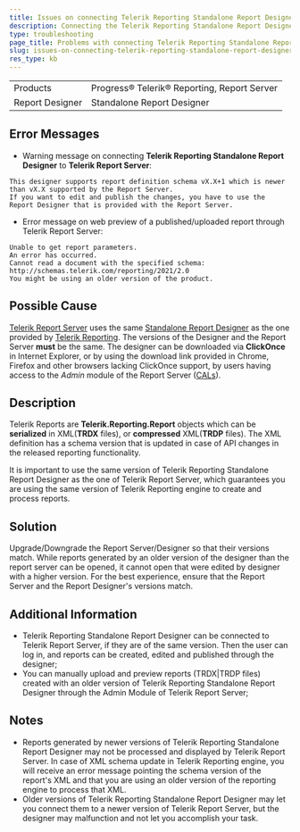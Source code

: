 ```yaml
---
title: Issues on connecting Telerik Reporting Standalone Report Designer to Telerik Report Server.
description: Connecting the Telerik Reporting Standalone Report Designer to Telerik Report Server leads to error or warning messages.
type: troubleshooting
page_title: Problems with connecting Telerik Reporting Standalone Report Designer to Telerik Report Server
slug: issues-on-connecting-telerik-reporting-standalone-report-designer-to-telerik-report-server
res_type: kb
---
```


<table>
	<tr>
		<td>Products</td>
		<td>Progress® Telerik® Reporting, Report Server</td>
	</tr>
  	<tr>
		<td>Report Designer</td>
		<td>Standalone Report Designer</td>
	</tr>
</table>

## Error Messages
  
- Warning message on connecting **Telerik Reporting Standalone Report Designer** to **Telerik Report Server**:  

```
This designer supports report definition schema vX.X+1 which is newer than vX.X supported by the Report Server. 
If you want to edit and publish the changes, you have to use the Report Designer that is provided with the Report Server.
```
  
- Error message on web preview of a published/uploaded report through Telerik Report Server:  

```
Unable to get report parameters.
An error has occurred.
Cannot read a document with the specified schema: http://schemas.telerik.com/reporting/2021/2.0
You might be using an older version of the product.
```

## Possible Cause

[Telerik Report Server](../../report-server/introduction) uses the same [Standalone Report Designer](../../report-server/user-guide/report-designer) as the one provided by [Telerik Reporting](https://www.telerik.com/products/reporting.aspx). The versions of the Designer and the Report Server **must** be the same. The designer can be downloaded via **ClickOnce** in Internet Explorer, or by using the download link provided in Chrome, Firefox and other browsers lacking ClickOnce support, by users having access to the *Admin* module of the Report Server ([CALs](https://www.telerik.com/report-server/faq)).  
   
  
## Description

Telerik Reports are **Telerik.Reporting.Report** objects which can be **serialized** in XML(**TRDX** files), or **compressed** XML(**TRDP** files). The XML definition has a schema version that is updated in case of API changes in the released reporting functionality.  

It is important to use the same version of Telerik Reporting Standalone Report Designer as the one of Telerik Report Server, which guarantees you are using the same version of Telerik Reporting engine to create and process reports. 

## Solution

Upgrade/Downgrade the Report Server/Designer so that their versions match. While reports generated by an older version of the designer than the report server can be opened, it cannot open that were edited by designer with a higher version. For the best experience, ensure that the Report Server and the Report Designer's versions match.
  
## Additional Information

- Telerik Reporting Standalone Report Designer can be connected to Telerik Report Server, if they are of the same version. Then the user can log in, and reports can be created, edited and published through the designer;
- You can manually upload and preview reports (TRDX|TRDP files) created with an older version of Telerik Reporting Standalone Report Designer through the Admin Module of Telerik Report Server;

## Notes

- Reports generated by newer versions of Telerik Reporting Standalone Report Designer may not be processed and displayed by Telerik Report Server. In case of XML schema update in Telerik Reporting engine, you will receive an error message pointing the schema version of the report's XML and that you are using an older version of the reporting engine to process that XML.
- Older versions of Telerik Reporting Standalone Report Designer may let you connect them to a newer version of Telerik Report Server, but the designer may malfunction and not let you accomplish your task.


